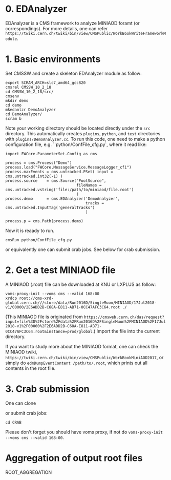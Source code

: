 # 0. EDAnalyzer

EDAnalyzer is a CMS framework to analyze MINIAOD foramt (or correspondings).
For more details, one can refer `https://twiki.cern.ch/twiki/bin/view/CMSPublic/WorkBookWriteFrameworkModule`.

# 1. Basic environments

Set CMSSW and create a skeleton EDAnalyzer module as follow:
```
export SCRAM_ARCH=slc7_amd64_gcc820
cmsrel CMSSW_10_2_18
cd CMSSW_10_2_18/src/
cmsenv
mkdir demo
cd demo
mkedanlzr DemoAnalyzer
cd DemoAnalyzer/
scram b
```
Note your working directory should be located directly under the `src` directory.
This automatically creates `plugins`, `python`, and `test` directories with `plugins/DemoAnalyzer.cc`.
To run this code, one need to make a python configuration file, e.g. ``python/ConfFile_cfg.py`, where it read like:
```
import FWCore.ParameterSet.Config as cms

process = cms.Process("Demo")
process.load("FWCore.MessageService.MessageLogger_cfi")
process.maxEvents = cms.untracked.PSet( input = cms.untracked.int32(-1) )
process.source    = cms.Source("PoolSource",
                               fileNames = cms.untracked.vstring('file:/path/to/miniaod/file.root')
                               )
process.demo      = cms.EDAnalyzer('DemoAnalyzer',
                                   tracks = cms.untracked.InputTag('generalTracks')
                                   )

process.p = cms.Path(process.demo)
```
Now it is reaady to run.
```
cmsRun python/ConfFile_cfg.py
```
or equivalently one can submit crab jobs.
See below for crab submission.


# 2. Get a test MINIAOD file

A MINIAOD (.root) file can be downloaded at KNU or LXPLUS as follow:
```
voms-proxy-init --voms cms --valid 168:00
xrdcp root://cms-xrd-global.cern.ch///store/data/Run2016D/SingleMuon/MINIAOD/17Jul2018-v1/00000/2E6ADD2B-C68A-E811-AB71-0CC47AFC3C64.root ./
```
(This MINIAOD file is originated from `https://cmsweb.cern.ch/das/request?input=file%3D%2Fstore%2Fdata%2FRun2016D%2FSingleMuon%2FMINIAOD%2F17Jul2018-v1%2F00000%2F2E6ADD2B-C68A-E811-AB71-0CC47AFC3C64.root&instance=prod/global`.)
Import the file into the current directory.

If you want to study more about the MINIAOD format, one can check the MINIAOD twiki, `https://twiki.cern.ch/twiki/bin/view/CMSPublic/WorkBookMiniAOD2017`, or simply do `edmDumpEventContent /path/to/.root`, which prints out all contents in the root file.


# 3. Crab submission

One can clone 

or submit crab jobs:
```
cd CRAB

```
Please don't forget you should have voms proxy, if not do `voms-proxy-init --voms cms --valid 168:00`.





# Aggregation of output root files

ROOT_AGGREGATION



